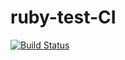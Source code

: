 # ruby-test-CI
[![Build Status](https://travis-ci.com/mickulis/ruby-test-CI.svg?branch=master)](https://travis-ci.com/mickulis/ruby-test-CI)
